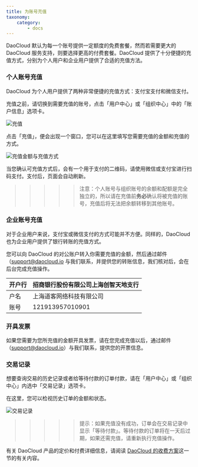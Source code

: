 ```yaml
---
title: 为账号充值
taxonomy:
    category:
        - docs
---
```


<!-- reviewed by fiona -->

DaoCloud 默认为每一个账号提供一定额度的免费套餐，然而若需要更大的 DaoCloud 服务支持，则要选择更高的付费套餐。DaoCloud 提供了十分便捷的充值方式，分别为个人用户和企业用户提供了合适的充值方法。

### 个人账号充值

DaoCloud 为个人用户提供了两种非常便捷的充值方式：支付宝支付和微信支付。 

充值之前，请切换到需要充值的账号，点击「用户中心」或「组织中心」中的「账户信息」选项卡。

![充值](charge-1.jpg)

点击「充值」，便会出现一个窗口，您可以在这里填写您需要充值的金额和充值的方式。

![充值金额与充值方式](account-plan-3.jpg)

当您确认可充值方式后，会有一个用于支付的二维码，请使用微信或支付宝进行扫码支付。支付后，页面会自动刷新。

>>>>> 注意：个人账号与组织账号的余额和配额是完全独立的，所以请在充值前**务必**确认将被充值的账号，充值后将无法把余额转移到其他账号。

### 企业账号充值

对于企业用户来说，支付宝或微信支付的方式可能并不方便。同样的，DaoCloud 也为企业用户提供了银行转账的充值方式。

您可以向 DaoCloud 的对公账户转入你需要充值的金额，然后通过邮件（[support@daocloud.io](mailto:support@daocloud.io) 与我们联系，并提供您的转账信息，我们核对后，会在后台完成充值操作。

| 开户行  | 招商银行股份有限公司上海创智天地支行 |
| ---- | ----------------- |
| 户名   | 上海道客网络科技有限公司       |
| 账号   | 121913957010901    |

### 开具发票

如果您需要为您所充值的金额开具发票，请在您完成充值以后，通过邮件（[support@daocloud.io](mailto:support@daocloud.io)）与我们联系，提供您的开票信息。

### 交易记录

想要查询交易的历史记录或者给等待付款的订单付款，请在「用户中心」或「组织中心」内选中「交易记录」选项卡。

在这里，您可以检视历史订单的金额和状态。

![交易记录](check-2.jpg)

>>>>> 提示：如果充值没有成功，订单会在交易记录中显示「等待付款」。等待付款的订单将在一天后过期，如果还需充值，请重新执行充值操作。

有关 DaoCloud 产品的定价和付费详细信息，请阅读 [DaoCloud 的收费方案](../../pricing-plan)这一节的有关内容。

